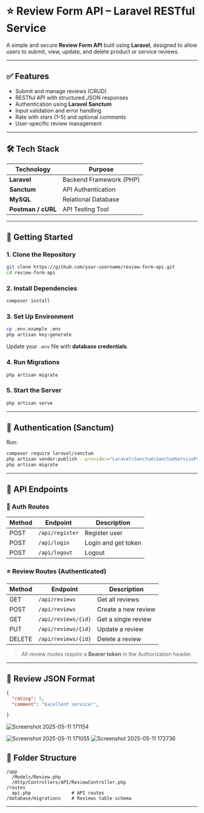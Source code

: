 

# ⭐ Review Form API – Laravel RESTful Service

A simple and secure **Review Form API** built using **Laravel**, designed to allow users to submit, view, update, and delete product or service reviews.

---

## ✅ Features

* Submit and manage reviews (CRUD)
* RESTful API with structured JSON responses
* Authentication using **Laravel Sanctum**
* Input validation and error handling
* Rate with stars (1–5) and optional comments
* User-specific review management

---

## 🛠️ Tech Stack

| Technology         | Purpose                 |
| ------------------ | ----------------------- |
| **Laravel**        | Backend Framework (PHP) |
| **Sanctum**        | API Authentication      |
| **MySQL**          | Relational Database     |
| **Postman / cURL** | API Testing Tool        |

---

## 🚀 Getting Started

### 1. Clone the Repository

```bash
git clone https://github.com/your-username/review-form-api.git
cd review-form-api
```

### 2. Install Dependencies

```bash
composer install
```

### 3. Set Up Environment

```bash
cp .env.example .env
php artisan key:generate
```

Update your `.env` file with **database credentials**.

### 4. Run Migrations

```bash
php artisan migrate
```

### 5. Start the Server

```bash
php artisan serve
```

---

## 🔐 Authentication (Sanctum)

Run:

```bash
composer require laravel/sanctum
php artisan vendor:publish --provider="Laravel\Sanctum\SanctumServiceProvider"
php artisan migrate
```

---

## 📑 API Endpoints

### 🔑 Auth Routes

| Method | Endpoint        | Description         |
| ------ | --------------- | ------------------- |
| POST   | `/api/register` | Register user       |
| POST   | `/api/login`    | Login and get token |
| POST   | `/api/logout`   | Logout              |

### ⭐ Review Routes (Authenticated)

| Method | Endpoint            | Description         |
| ------ | ------------------- | ------------------- |
| GET    | `/api/reviews`      | Get all reviews     |
| POST   | `/api/reviews`      | Create a new review |
| GET    | `/api/reviews/{id}` | Get a single review |
| PUT    | `/api/reviews/{id}` | Update a review     |
| DELETE | `/api/reviews/{id}` | Delete a review     |

> All review routes require a **Bearer token** in the Authorization header.

---

## 📄 Review JSON Format

```json
{
  "rating": 5,
  "comment": "Excellent service!",

}
```

![Screenshot 2025-05-11 171154](https://github.com/user-attachments/assets/5f55ab97-417a-4845-919d-ce51e2d7e6af)

![Screenshot 2025-05-11 171055](https://github.com/user-attachments/assets/08200340-c073-4056-b000-af4ecb82857f)
![Screenshot 2025-05-11 172736](https://github.com/user-attachments/assets/1b9f194b-f83e-40f2-940d-9e034c3a49dc)

## 📂 Folder Structure

```
/app
  /Models/Review.php
  /Http/Controllers/API/ReviewController.php
/routes
  api.php               # API routes
/database/migrations    # Reviews table schema
```

---
